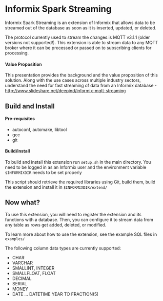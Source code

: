 # Informix Spark Streaming

Informix Spark Streaming is an extension of Informix that allows data to be streamed out of the database as soon as it is inserted, updated, or deleted.

The protocol currently used to stream the changes is MQTT v3.1.1 (older versions not supported!). This extension is able to stream data to any MQTT broker where it can be processed or passed on to subscribing clients for processing.

#### Value Proposition
This presentation provides the background and the value proposition of this solution. Along with the use cases across multiple industry sectors, understand the need for fast streaming of data from an Informix database - http://www.slideshare.net/deepind/informix-mqtt-streaming 

## Build and Install

#### Pre-requisites
* autoconf, automake, libtool
* gcc
* git

#### Build/Install
To build and install this extension run `setup.sh` in the main directory.
You need to be logged in as an Informix user and the environment
variable `$INFORMIXDIR` needs to be set properly

This script should retrieve the required libraries using Git, build them,
build the extension and install it in `$INFORMIXDIR/extend/`

## Now what?
To use this extension, you will need to register the extension and its functions with a database.
Then, you can configure it to stream data from any table as rows get added, deleted, or modified.

To learn more about how to use the extension, see the example SQL files in `examples/`

The following column data types are currently supported:
* CHAR
* VARCHAR
* SMALLINT, INTEGER
* SMALLFLOAT, FLOAT
* DECIMAL
* SERIAL
* MONEY
* DATE ... DATETIME YEAR TO FRACTION(5)
